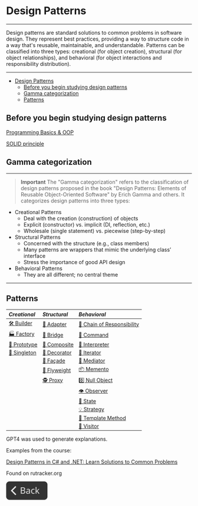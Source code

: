 # Design Patterns

---

Design patterns are standard solutions to common problems in software design. They represent best practices, providing a way to structure code in a way that's reusable, maintainable, and understandable. Patterns can be classified into three types: creational (for object creation), structural (for object relationships), and behavioral (for object interactions and responsibility distribution).

---

- [Design Patterns](#design-patterns)
  - [Before you begin studying design patterns](#before-you-begin-studying-design-patterns)
  - [Gamma categorization](#gamma-categorization)
  - [Patterns](#patterns)

## Before you begin studying design patterns

[Programming Basics & OOP](ProgrammingBasics&OOP.md)

[SOLID principle](SOLIDprinciple/README.md)

## Gamma categorization

---
> **Important**
> The "Gamma categorization" refers to the classification of design patterns proposed in the book "Design Patterns: Elements of Reusable Object-Oriented Software" by Erich Gamma and others. It categorizes design patterns into three types:

- Creational Patterns
  - Deal with the creation (construction) of objects
  - Explicit (constructor) vs. implicit (DI, reflection, etc.)
  - Wholesale (single statement) vs. piecewise (step-by-step)
- Structural Patterns
  - Concerned with the structure (e.g., class members)
  - Many patterns are wrappers that mimic the underlying class’ interface
  - Stress the importance of good API design
- Behavioral Patterns
  - They are all different; no central theme

---

## Patterns

| ***Creational***             | ***Structural***             | ***Behavioral***                                       |
| :--------------------------- | :--------------------------- | :----------------------------------------------------- |
| [🛠️ Builder](Builder.md)     | [🔌 Adapter](Adapter.md)     | [🔗 Chain of Responsibility](ChainOfResponsibility.md) |
| [🏭 Factory](Factory.md)     | [🌉 Bridge](Bridge.md)       | [🔘 Command](Command.md) |
| [🧬 Prototype](Prototype.md) | [🌳 Composite](Composite.md) | [📖 Interpreter](Interpreter.md) |
| [🔐 Singleton](Singleton.md) | [🎨 Decorator](Decorator.md) | [🔄 Iterator](Iterator.md) |
|                              | [🚪 Façade](Façade.md)       | [🤝 Mediator](Mediator.md) |
|                              | [🍃 Flyweight](Flyweight.md) | [📦 Memento](Memento.md) |
|                              | [🕵️ Proxy](Proxy.md)         | [0️⃣ Null Object](NullObject.md) |
|                              |                              | [👁️ Observer](Observer.md) |
|                              |                              | [🔄 State](State.md) |
|                              |                              | [💡 Strategy](Strategy.md) |
|                              |                              | [📜 Template Method](TemplateMethod.md) |
|                              |                              | [🚶 Visitor](Visitor.md) |

GPT4 was used to generate explanations.

Examples from the course:

[Design Patterns in C# and .NET: Learn Solutions to Common Problems](https://www.udemy.com/course/design-patterns-csharp-dotnet/)

Found on rutracker.org

<!--Back Button-->
[<img src="../img/back.svg" style="width:8em;">](../README.md)
